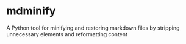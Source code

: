 # mdminify
A Python tool for minifying and restoring markdown files by stripping unnecessary elements and reformatting content
